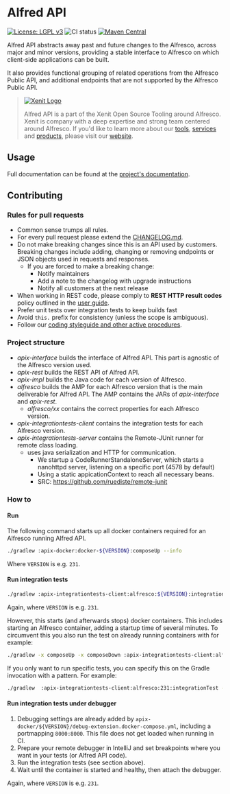 # Alfred API

[![License: LGPL v3](https://img.shields.io/badge/License-LGPL%20v3-blue.svg)](https://www.gnu.org/licenses/lgpl-3.0)
![CI status](https://github.com/xenit-eu/alfred-api/actions/workflows/ci.yml/badge.svg)
[![Maven Central](https://img.shields.io/maven-central/v/eu.xenit.alfred.api/apix-interface.svg)](http://search.maven.org/#search%7Cga%7C1%7Cg%3A%22eu.xenit.alfred.api%22%20AND%20a%3A%22apix-interface%22)

Alfred API abstracts away past and future changes to the Alfresco, across major and minor versions, providing a stable
interface to Alfresco on which client-side applications can be built.

It also provides functional grouping of related operations from the Alfresco Public API, and additional endpoints that
are not supported by the Alfresco Public API.

> [![Xenit Logo](https://xenit.eu/wp-content/uploads/2017/09/XeniT_Website_Logo.png)](https://xenit.eu/open-source)
> 
> Alfred API is a part of the Xenit Open Source Tooling around Alfresco. Xenit is company with a deep expertise and
> strong team centered around Alfresco. If you'd like to learn more about our [tools](https://xenit.eu/open-source), 
> [services](https://xenit.eu/alfresco) and [products](https://xenit.eu/alfresco-products), please visit our 
> [website](https://xenit.eu).


## Usage
Full documentation can be found at the [project's documentation](https://docs.xenit.eu/alfred-api/).

## Contributing

### Rules for pull requests
* Common sense trumps all rules.
* For every pull request please extend the [CHANGELOG.md](./CHANGELOG.md).
* Do not make breaking changes since this is an API used by customers. Breaking changes include 
  adding, changing or removing endpoints or JSON objects used in requests and responses.
  * If you are forced to make a breaking change:
    * Notify maintainers
    * Add a note to the changelog with upgrade instructions
    * Notify all customers at the next release
* When working in REST code, please comply to **REST HTTP result codes** policy outlined in the
  [user guide](https://docs.xenit.eu/alfred-api/user/rest-api/index.html#rest-http-result-codes).
* Prefer unit tests over integration tests to keep builds fast
* Avoid `this.` prefix for consistency (unless the scope is ambiguous).
* Follow our [coding styleguide and other active procedures](https://xenitsupport.jira.com/wiki/spaces/XEN/pages/624558081/XeniT+Enhancement+Proposals+XEP).
  
### Project structure
* *apix-interface* builds the interface of Alfred API. This part is agnostic of the 
Alfresco version used.
* *apix-rest* builds the REST API of Alfred API. 
* *apix-impl* builds the Java code for each version of Alfresco.
* *alfresco* builds the AMP for each Alfresco version that is the main deliverable for Alfred API. The AMP contains
  the JARs of *apix-interface* and *apix-rest*.
    * *alfresco/xx* contains the correct properties for each Alfresco version.
* *apix-integrationtests-client* contains the integration tests for each Alfresco version.
* *apix-integrationtests-server* contains the Remote-JUnit runner for remote class loading. 
    * uses java serialization and HTTP for communication.
      * We startup a CodeRunnerStandaloneServer, which starts a nanohttpd server, listening on a specific port (4578 by default)
      * Using a static appicationContext to reach all necessary beans.
      * SRC: https://github.com/ruediste/remote-junit

### How to

#### Run

The following command starts up all docker containers required for an Alfresco running Alfred API.
```bash
./gradlew :apix-docker:docker-${VERSION}:composeUp --info
```
Where `VERSION` is e.g. `231`.


#### Run integration tests
```bash
./gradlew :apix-integrationtests-client:alfresco:${VERSION}:integrationTest
```  
Again, where `VERSION` is e.g. `231`.

However, this starts (and afterwards stops) docker containers. This includes starting an Alfresco container,
 adding a startup time of several minutes. To circumvent this you also run the test on already running containers with
 for example:
 ```bash
./gradlew -x composeUp -x composeDown :apix-integrationtests-client:alfresco:231:integrationTest -Pprotocol=http -Phost=localhost -Pport=8074
```

If you only want to run specific tests, you can specify this on the Gradle invocation with a pattern. For example:
 ```bash
./gradlew  :apix-integrationtests-client:alfresco:231:integrationTest -x composeDown --tests ContentServiceTestJavaApi.TestContentUrlExists
 ```

#### Run integration tests under debugger
1. Debugging settings are already added by `apix-docker/${VERSION}/debug-extension.docker-compose.yml`, including a 
portmapping `8000:8000`. This file does not get loaded when running in CI.
2. Prepare your remote debugger in IntelliJ and set breakpoints where you want in your tests
 (or Alfred API code).
3. Run the integration tests (see section above).
4. Wait until the container is started and healthy, then attach the debugger.

Again, where `VERSION` is e.g. `231`.

